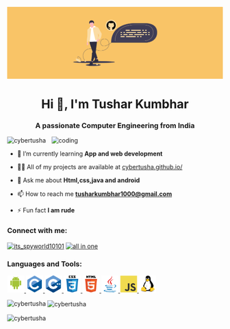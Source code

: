 ![logo](https://github.com/cybertusha/cybertusha/blob/main/abc.png)
<h1 align="center">Hi 👋, I'm Tushar Kumbhar</h1>
<h3 align="center">A passionate Computer Engineering from India</h3>
<img align="right" alt="coding" width="400" src="https://user-images.githubusercontent.com/55389276/140866485-8fb1c876-9a8f-4d6a-98dc-08c4981eaf70.gif">


<p align="left"> <img src="https://komarev.com/ghpvc/?username=cybertusha&label=Profile%20views&color=0e75b6&style=flat" alt="cybertusha" /> </p>

- 🌱 I’m currently learning **App and web development**

- 👨‍💻 All of my projects are available at [cybertusha.github.io/](cybertusha.github.io/)

- 💬 Ask me about **Html,css,java and android**

- 📫 How to reach me **tusharkumbhar1000@gmail.com**

- ⚡ Fun fact **I am rude**

<h3 align="left">Connect with me:</h3>
<p align="left">
<a href="https://instagram.com/its_spyworld10101" target="blank"><img align="center" src="https://raw.githubusercontent.com/rahuldkjain/github-profile-readme-generator/master/src/images/icons/Social/instagram.svg" alt="its_spyworld10101" height="30" width="40" /></a>
<a href="https://www.youtube.com/c/all in one" target="blank"><img align="center" src="https://raw.githubusercontent.com/rahuldkjain/github-profile-readme-generator/master/src/images/icons/Social/youtube.svg" alt="all in one" height="30" width="40" /></a>
</p>

<h3 align="left">Languages and Tools:</h3>
<p align="left"> <a href="https://developer.android.com" target="_blank" rel="noreferrer"> <img src="https://raw.githubusercontent.com/devicons/devicon/master/icons/android/android-original-wordmark.svg" alt="android" width="40" height="40"/> </a> <a href="https://www.cprogramming.com/" target="_blank" rel="noreferrer"> <img src="https://raw.githubusercontent.com/devicons/devicon/master/icons/c/c-original.svg" alt="c" width="40" height="40"/> </a> <a href="https://www.w3schools.com/cpp/" target="_blank" rel="noreferrer"> <img src="https://raw.githubusercontent.com/devicons/devicon/master/icons/cplusplus/cplusplus-original.svg" alt="cplusplus" width="40" height="40"/> </a> <a href="https://www.w3schools.com/css/" target="_blank" rel="noreferrer"> <img src="https://raw.githubusercontent.com/devicons/devicon/master/icons/css3/css3-original-wordmark.svg" alt="css3" width="40" height="40"/> </a> <a href="https://www.w3.org/html/" target="_blank" rel="noreferrer"> <img src="https://raw.githubusercontent.com/devicons/devicon/master/icons/html5/html5-original-wordmark.svg" alt="html5" width="40" height="40"/> </a> <a href="https://www.java.com" target="_blank" rel="noreferrer"> <img src="https://raw.githubusercontent.com/devicons/devicon/master/icons/java/java-original.svg" alt="java" width="40" height="40"/> </a> <a href="https://developer.mozilla.org/en-US/docs/Web/JavaScript" target="_blank" rel="noreferrer"> <img src="https://raw.githubusercontent.com/devicons/devicon/master/icons/javascript/javascript-original.svg" alt="javascript" width="40" height="40"/> </a> <a href="https://www.linux.org/" target="_blank" rel="noreferrer"> <img src="https://raw.githubusercontent.com/devicons/devicon/master/icons/linux/linux-original.svg" alt="linux" width="40" height="40"/> </a> </p>

<p><img align="left" src="https://github-readme-stats.vercel.app/api/top-langs?username=cybertusha&show_icons=true&locale=en&layout=compact" alt="cybertusha" /></p>

<p>&nbsp;<img align="center" src="https://github-readme-stats.vercel.app/api?username=cybertusha&show_icons=true&locale=en" alt="cybertusha" /></p>

<p><img align="center" src="https://github-readme-streak-stats.herokuapp.com/?user=cybertusha&" alt="cybertusha" /></p>
